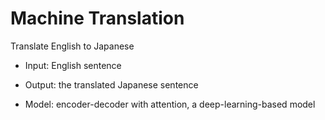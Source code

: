 # Machine Translation
Translate English to Japanese

- Input: English sentence

- Output: the translated Japanese sentence

- Model: encoder-decoder with attention, a deep-learning-based model
